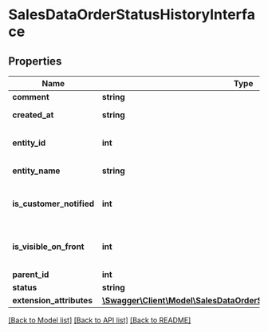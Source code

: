 # SalesDataOrderStatusHistoryInterface

## Properties
Name | Type | Description | Notes
------------ | ------------- | ------------- | -------------
**comment** | **string** | Comment. | 
**created_at** | **string** | Created-at timestamp. | [optional] 
**entity_id** | **int** | Order status history ID. | [optional] 
**entity_name** | **string** | Entity name. | [optional] 
**is_customer_notified** | **int** | Is-customer-notified flag value. | 
**is_visible_on_front** | **int** | Is-visible-on-storefront flag value. | 
**parent_id** | **int** | Parent ID. | 
**status** | **string** | Status. | [optional] 
**extension_attributes** | [**\Swagger\Client\Model\SalesDataOrderStatusHistoryExtensionInterface**](SalesDataOrderStatusHistoryExtensionInterface.md) |  | [optional] 

[[Back to Model list]](../README.md#documentation-for-models) [[Back to API list]](../README.md#documentation-for-api-endpoints) [[Back to README]](../README.md)


